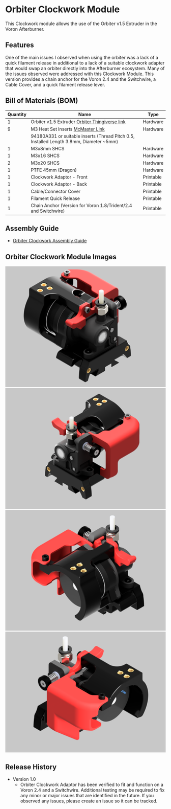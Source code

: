 # Orbiter Clockwork Module
This Clockwork module allows the use of the Orbiter v1.5 Extruder in the Voron Afterburner.

## Features
One of the main issues I observed when using the orbiter was a lack of a quick filament release in additional to a lack of a suitable clockwork adapter that would swap an orbiter directly into the Afterburner ecosystem. Many of the issues observed were addressed with this Clockwork Module. This version provides a chain anchor for the Voron 2.4 and the Switchwire, a Cable Cover, and a quick filament release lever.


## Bill of Materials (BOM)

| Quantity | Name                                                                                        | Type      |
|----------|---------------------------------------------------------------------------------------------|-----------|
| 1        | Orbiter v1.5 Extruder [Orbiter Thingiverse link](https://www.thingiverse.com/thing:4725897) | Hardware  |  
| 9        | M3 Heat Set Inserts [McMaster Link](https://www.mcmaster.com/94180A331)                     | Hardware  |  
|          |94180A331 or suitable inserts (Thread Pitch 0.5, Installed Length 3.8mm, Diameter ~5mm)      |           |   
| 1        | M3x8mm SHCS                                                                                 | Hardware  |  
| 1        | M3x16 SHCS                                                                                  | Hardware  | 
| 2        | M3x20 SHCS                                                                                  | Hardware  |
| 1        | PTFE 45mm (Dragon)                                                                          | Hardware  |
| 1        | Clockwork Adaptor - Front                                                                   | Printable |
| 1        | Clockwork Adaptor - Back                                                                    | Printable |
| 1        | Cable/Connector Cover                                                                       | Printable |
| 1        | Filament Quick Release                                                                      | Printable |
| 1        | Chain Anchor (Version for Voron 1.8/Trident/2.4 and Switchwire)                             | Printable |



## Assembly Guide
* [Orbiter Clockwork Assembly Guide](./docs/Orbiter_Cockwork_Manual.pdf)



## Orbiter Clockwork Module Images
![Image](./docs/images/Orbiter-Clockwork-Main.png)
![Image](./docs/images/Orbiter_Clockwork_Module-Right_Side.png)
![Image](./docs/images/Orbiter_Clockwork_Module-Back_Left.png)
![Image](./docs/images/Orbiter_Clockwork_Module-Back_Right.png)

## Release History
* Version 1.0 
   * Orbiter Clockwork Adaptor has been verified to fit and function on a Voron 2.4 and a Switchwire. Additional testing may be required to fix any minor or major issues that are identified in the future. If you observed any issues, please create an issue so it can be tracked. 
